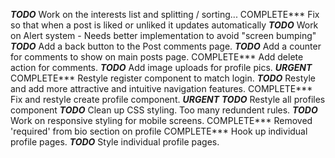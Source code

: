 ***TODO*** Work on the interests list and splitting / sorting...
COMPLETE*** Fix so that when a post is liked or unliked it updates automatically
***TODO*** Work on Alert system - Needs better implementation to avoid "screen bumping"
***TODO*** Add a back button to the Post comments page.
***TODO*** Add a counter for comments to show on main posts page.
COMPLETE*** Add delete action for comments.
***TODO*** Add image uploads for profile pics.  ***URGENT***
COMPLETE*** Restyle register component to match login.
***TODO*** Restyle and add more attractive and intuitive navigation features.
COMPLETE*** Fix and restyle create profile component.  ***URGENT***
***TODO*** Restyle all profiles component
***TODO*** Clean up CSS styling. Too many redundent rules.
***TODO*** Work on responsive styling for mobile screens.
COMPLETE*** Removed 'required' from bio section on profile
COMPLETE*** Hook up individual profile pages.
***TODO*** Style individual profile pages.

